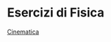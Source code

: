 # Esercizi di Fisica

[Cinematica](https://github.com/CasuFrost/University_notes/blob/main/Terzo%20Anno/Fisica/Esercizi/Cinematica.pdf)
